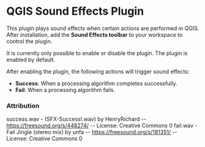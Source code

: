 # QGIS Sound Effects Plugin

This plugin plays sound effects when certain actions are performed in QGIS.
After installation, add the **Sound Effects toolbar** to your workspace to control the plugin.

It is currently only possible to enable or disable the plugin. The plugin is enabled by default.

After enabling the plugin, the following actions will trigger sound effects:

- **Success**: When a processing algorithm completes successfully.
- **Fail**: When a processing algorithm fails.



### Attribution

success.wav - (SFX-Success!.wav) by HenryRichard -- https://freesound.org/s/448274/ -- License: Creative Commons 0
fail.wav - Fail Jingle (stereo mix) by unfa -- https://freesound.org/s/181351/ -- License: Creative Commons 0